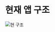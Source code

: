 # 현재 앱 구조
![현 구조](https://user-images.githubusercontent.com/72081383/130569576-3eab5545-1783-4f36-b700-7e6cfd99b872.png)

